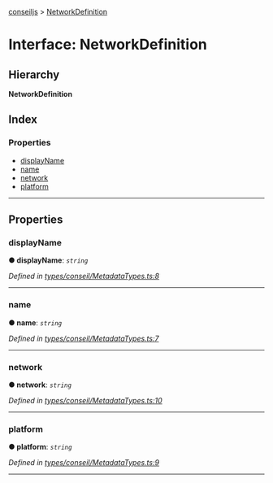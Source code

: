 [conseiljs](../README.md) > [NetworkDefinition](../interfaces/networkdefinition.md)

# Interface: NetworkDefinition

## Hierarchy

**NetworkDefinition**

## Index

### Properties

* [displayName](networkdefinition.md#displayname)
* [name](networkdefinition.md#name)
* [network](networkdefinition.md#network)
* [platform](networkdefinition.md#platform)

---

## Properties

<a id="displayname"></a>

###  displayName

**● displayName**: *`string`*

*Defined in [types/conseil/MetadataTypes.ts:8](https://github.com/Cryptonomic/ConseilJS/blob/2dbb08e/src/types/conseil/MetadataTypes.ts#L8)*

___
<a id="name"></a>

###  name

**● name**: *`string`*

*Defined in [types/conseil/MetadataTypes.ts:7](https://github.com/Cryptonomic/ConseilJS/blob/2dbb08e/src/types/conseil/MetadataTypes.ts#L7)*

___
<a id="network"></a>

###  network

**● network**: *`string`*

*Defined in [types/conseil/MetadataTypes.ts:10](https://github.com/Cryptonomic/ConseilJS/blob/2dbb08e/src/types/conseil/MetadataTypes.ts#L10)*

___
<a id="platform"></a>

###  platform

**● platform**: *`string`*

*Defined in [types/conseil/MetadataTypes.ts:9](https://github.com/Cryptonomic/ConseilJS/blob/2dbb08e/src/types/conseil/MetadataTypes.ts#L9)*

___

